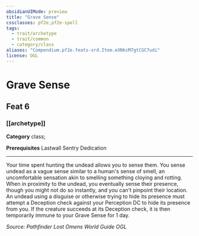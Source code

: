 ```yaml
---
obsidianUIMode: preview
title: "Grave Sense"
cssclasses: pf2e,pf2e-spell
tags:
  - trait/archetype
  - trait/common
  - category/class
aliases: "Compendium.pf2e.feats-srd.Item.eXNkcM7gtCGC7udi"
license: OGL
---
```

# Grave Sense
## Feat 6
### [[archetype]]

**Category** class; 



**Prerequisites** Lastwall Sentry Dedication
* * *
Your time spent hunting the undead allows you to sense them. You sense undead as a vague sense similar to a human's sense of smell, an uncomfortable sensation akin to smelling something cloying and rotting. When in proximity to the undead, you eventually sense their presence, though you might not do so instantly, and you can't pinpoint their location. An undead using a disguise or otherwise trying to hide its presence must attempt a Deception check against your Perception DC to hide its presence from you. If the creature succeeds at its Deception check, it is then temporarily immune to your Grave Sense for 1 day.

*Source: Pathfinder Lost Omens World Guide*
*OGL*